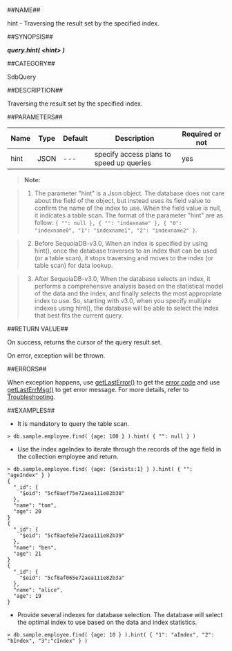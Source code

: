 
##NAME##

hint - Traversing the result set by the specified index.

##SYNOPSIS##

***query.hint( \<hint\> )***

##CATEGORY##

SdbQuery

##DESCRIPTION##

Traversing the result set by the specified index.

##PARAMETERS##

| Name | Type     | Default | Description                              | Required or not |
| ---- | -------- | ------- | ---------------------------------------- | --------------- |
| hint | JSON     | ---     | specify access plans to speed up queries | yes             |

> **Note:** 

> 1. The parameter "hint" is a Json object. The database does not care about the field of the object, but instead uses its field value to confirm the name of the index to use. When the field value is null, it indicates a table scan. The format of the parameter "hint" are as follow: ```{ "": null }, { "": "indexname" }, { "0": "indexname0", "1": "indexname1", "2": "indexname2" }```.

> 2. Before SequoiaDB-v3.0, When an index is specified by using hint(), once the database traverses to an index that can be used (or a table scan), it stops traversing and moves to the index (or table scan) for data lookup. 

> 3. After  SequoiaDB-v3.0, When the database selects an index, it performs a comprehensive analysis based on the statistical model of the data and the index, and finally selects the most appropriate index to use. So, starting with v3.0, when you specify multiple indexes using hint(), the database will be able to select the index that best fits the current query.

##RETURN VALUE##

On success, returns the cursor of the query result set.

On error, exception will be thrown.

##ERRORS##

When exception happens, use [getLastError()](manual/Manual/Sequoiadb_Command/Global/getLastError.md) to get the [error code](manual/Manual/Sequoiadb_error_code.md) and use [getLastErrMsg()](manual/Manual/Sequoiadb_Command/Global/getLastErrMsg.md) to get error message. For more details, refer to [Troubleshooting](manual/FAQ/faq_sdb.md).

##EXAMPLES##

* It is mandatory to query the table scan.

```lang-javascript
> db.sample.employee.find( {age: 100 } ).hint( { "": null } )
```

* Use the index ageIndex to iterate through the records of the age field in the collection employee and return.

```lang-javascript
> db.sample.employee.find( {age: {$exists:1} } ).hint( { "": "ageIndex" } )
{
  "_id": {
    "$oid": "5cf8aef75e72aea111e82b38"
  },
  "name": "tom",
  "age": 20
}
{
  "_id": {
    "$oid": "5cf8aefe5e72aea111e82b39"
  },
  "name": "ben",
  "age": 21
}
{
  "_id": {
    "$oid": "5cf8af065e72aea111e82b3a"
  },
  "name": "alice",
  "age": 19
}
```

* Provide several indexes for database selection. The database will select the optimal index to use based on the data and index statistics.

```lang-javascript
> db.sample.employee.find( {age: 10 } ).hint( { "1": "aIndex", "2": "bIndex", "3":"cIndex" } )
```